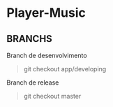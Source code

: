 # Player-Music
## BRANCHS

Branch de desenvolvimento
> git checkout app/developing

Branch de release
> git checkout master

